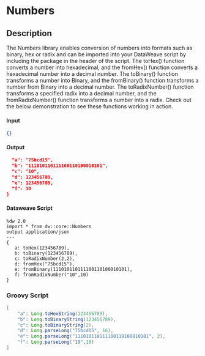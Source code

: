 # Numbers

## Description

The Numbers library enables conversion of numbers into formats such as binary, hex or radix and can be imported into your DataWeave script by including the package in the header of the script. The toHex() function converts a number into hexadecimal, and the fromHex() function converts a hexadecimal number into a decimal number. The toBinary() function transforms a number into Binary, and the fromBinary() function transforms a number from Binary into a decimal number. The toRadixNumber() function transforms a specified radix into a decimal number, and the fromRadixNumber() function transforms a number into a radix. Check out the below demonstration to see these functions working in action.

#### Input
``` json
{}
```
#### Output

``` json
  "a": "75bcd15",
  "b": "111010110111100110100010101",
  "c": "10",
  "d": 123456789,
  "e": 123456789,
  "f": 10
}
```

#### Dataweave Script

```
%dw 2.0
import * from dw::core::Numbers
output application/json
---
{
   a: toHex(123456789),
   b: toBinary(123456789),
   c: toRadixNumber(2,2),
   d: fromHex("75bcd15"),
   e: fromBinary(111010110111100110100010101),
   f: fromRadixNumber("10",10)
}
```

### Groovy Script
``` groovy
[
    "a": Long.toHexString(123456789),
    "b": Long.toBinaryString(123456789),
    "c": Long.toBinaryString(2),
    "d": Long.parseLong("75bcd15", 16),
    "e": Long.parseLong("111010110111100110100010101", 2),
    "f": Long.parseLong("10",10)
]
```

